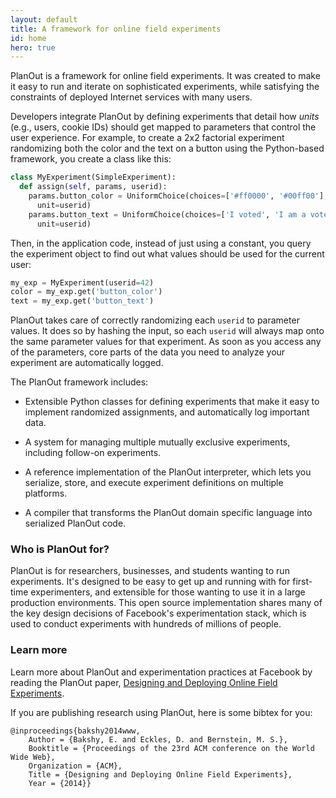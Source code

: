 ```yaml
---
layout: default
title: A framework for online field experiments
id: home
hero: true
---
```


PlanOut is a framework for online field experiments. It was created to make it easy to run and iterate on sophisticated experiments, while satisfying the constraints of deployed Internet services with many users.

Developers integrate PlanOut by defining experiments that detail
how _units_ (e.g., users, cookie IDs) should get mapped to parameters that
control the user experience. For example, to create a 2x2 factorial experiment
randomizing both the color and the text on a button using the Python-based
framework, you create a class like this:

```python
class MyExperiment(SimpleExperiment):
  def assign(self, params, userid):
    params.button_color = UniformChoice(choices=['#ff0000', '#00ff00'],
      unit=userid)
    params.button_text = UniformChoice(choices=['I voted', 'I am a voter'],
      unit=userid)
```

Then, in the application code, instead of just using a constant,
you query the experiment object to find out what
values should be used for the current user:

```python
my_exp = MyExperiment(userid=42)
color = my_exp.get('button_color')
text = my_exp.get('button_text')
```

PlanOut takes care of correctly randomizing each ``userid`` to parameter values.
It does so by hashing the input, so each ``userid`` will always map onto the
same parameter values for that experiment. As soon as you access any of the parameters,
core parts of the data you need to analyze your experiment are automatically
logged.

The PlanOut framework includes:

  * Extensible Python classes for defining experiments that make it easy to
  implement randomized assignments, and automatically log important data.

  * A system for managing multiple mutually exclusive experiments,
  including follow-on experiments.

  * A reference implementation of the PlanOut interpreter, which lets you
  serialize, store, and execute experiment definitions on multiple platforms.

  * A compiler that transforms the PlanOut domain specific language into
  serialized PlanOut code.

### Who is PlanOut for?
PlanOut is for researchers, businesses, and students wanting to run experiments.
It's designed to be easy to get up and running with for first-time experimenters,
and extensible for those wanting to use it in a large production environments.
This open source implementation shares many of the key design decisions of Facebook's
experimentation stack, which is used to conduct experiments with hundreds of
millions of people.


### Learn more
Learn more about PlanOut and experimentation practices at Facebook by reading the PlanOut paper, [Designing and Deploying Online Field Experiments](https://www.facebook.com/download/255785951270811/planout.pdf).

If you are publishing research using PlanOut, here is some bibtex for you:

```
@inproceedings{bakshy2014www,
	Author = {Bakshy, E. and Eckles, D. and Bernstein, M. S.},
	Booktitle = {Proceedings of the 23rd ACM conference on the World Wide Web},
	Organization = {ACM},
	Title = {Designing and Deploying Online Field Experiments},
	Year = {2014}}
```
